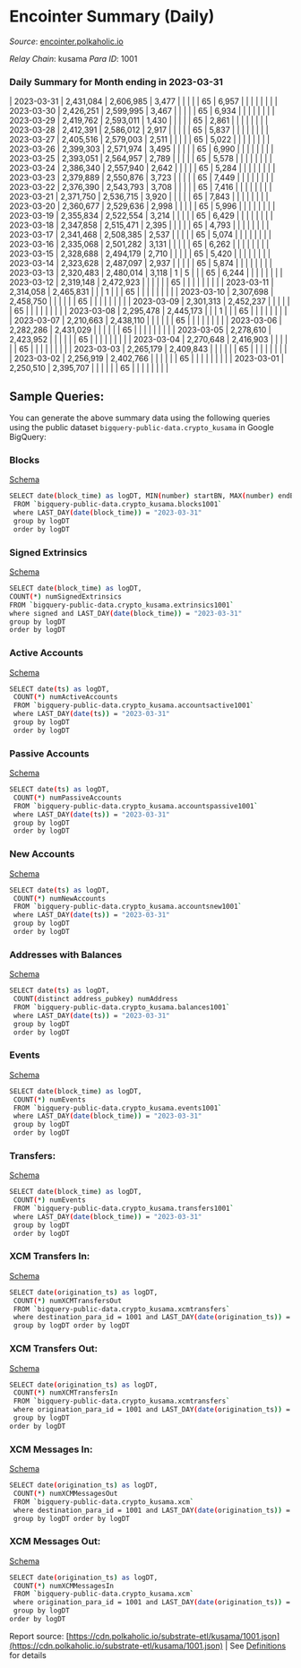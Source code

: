 # Encointer Summary (Daily)

_Source_: [encointer.polkaholic.io](https://encointer.polkaholic.io)

*Relay Chain*: kusama
*Para ID*: 1001



### Daily Summary for Month ending in 2023-03-31


| 2023-03-31 | 2,431,084 | 2,606,985 | 3,477 |  |  |  |  | 65 | 6,957 |   |   |   |  |  |  |
| 2023-03-30 | 2,426,251 | 2,599,995 | 3,467 |  |  |  |  | 65 | 6,934 |   |   |   |  |  |  |
| 2023-03-29 | 2,419,762 | 2,593,011 | 1,430 |  |  |  |  | 65 | 2,861 |   |   |   |  |  |  |
| 2023-03-28 | 2,412,391 | 2,586,012 | 2,917 |  |  |  |  | 65 | 5,837 |   |   |   |  |  |  |
| 2023-03-27 | 2,405,516 | 2,579,003 | 2,511 |  |  |  |  | 65 | 5,022 |   |   |   |  |  |  |
| 2023-03-26 | 2,399,303 | 2,571,974 | 3,495 |  |  |  |  | 65 | 6,990 |   |   |   |  |  |  |
| 2023-03-25 | 2,393,051 | 2,564,957 | 2,789 |  |  |  |  | 65 | 5,578 |   |   |   |  |  |  |
| 2023-03-24 | 2,386,340 | 2,557,940 | 2,642 |  |  |  |  | 65 | 5,284 |   |   |   |  |  |  |
| 2023-03-23 | 2,379,889 | 2,550,876 | 3,723 |  |  |  |  | 65 | 7,449 |   |   |   |  |  |  |
| 2023-03-22 | 2,376,390 | 2,543,793 | 3,708 |  |  |  |  | 65 | 7,416 |   |   |   |  |  |  |
| 2023-03-21 | 2,371,750 | 2,536,715 | 3,920 |  |  |  |  | 65 | 7,843 |   |   |   |  |  |  |
| 2023-03-20 | 2,360,677 | 2,529,636 | 2,998 |  |  |  |  | 65 | 5,996 |   |   |   |  |  |  |
| 2023-03-19 | 2,355,834 | 2,522,554 | 3,214 |  |  |  |  | 65 | 6,429 |   |   |   |  |  |  |
| 2023-03-18 | 2,347,858 | 2,515,471 | 2,395 |  |  |  |  | 65 | 4,793 |   |   |   |  |  |  |
| 2023-03-17 | 2,341,468 | 2,508,385 | 2,537 |  |  |  |  | 65 | 5,074 |   |   |   |  |  |  |
| 2023-03-16 | 2,335,068 | 2,501,282 | 3,131 |  |  |  |  | 65 | 6,262 |   |   |   |  |  |  |
| 2023-03-15 | 2,328,688 | 2,494,179 | 2,710 |  |  |  |  | 65 | 5,420 |   |   |   |  |  |  |
| 2023-03-14 | 2,323,628 | 2,487,097 | 2,937 |  |  |  |  | 65 | 5,874 |   |   |   |  |  |  |
| 2023-03-13 | 2,320,483 | 2,480,014 | 3,118 | 1 | 5 |  |  | 65 | 6,244 |   |   |   |  |  |  |
| 2023-03-12 | 2,319,148 | 2,472,923 |  |  |  |  |  | 65 |  |   |   |   |  |  |  |
| 2023-03-11 | 2,314,058 | 2,465,831 |  |  | 1 |  |  | 65 |  |   |   |   |  |  |  |
| 2023-03-10 | 2,307,698 | 2,458,750 |  |  |  |  |  | 65 |  |   |   |   |  |  |  |
| 2023-03-09 | 2,301,313 | 2,452,237 |  |  |  |  |  | 65 |  |   |   |   |  |  |  |
| 2023-03-08 | 2,295,478 | 2,445,173 |  |  | 1 |  |  | 65 |  |   |   |   |  |  |  |
| 2023-03-07 | 2,210,663 | 2,438,110 |  |  |  |  |  | 65 |  |   |   |   |  |  |  |
| 2023-03-06 | 2,282,286 | 2,431,029 |  |  |  |  |  | 65 |  |   |   |   |  |  |  |
| 2023-03-05 | 2,278,610 | 2,423,952 |  |  |  |  |  | 65 |  |   |   |   |  |  |  |
| 2023-03-04 | 2,270,648 | 2,416,903 |  |  |  |  |  | 65 |  |   |   |   |  |  |  |
| 2023-03-03 | 2,265,179 | 2,409,843 |  |  |  |  |  | 65 |  |   |   |   |  |  |  |
| 2023-03-02 | 2,256,919 | 2,402,766 |  |  |  |  |  | 65 |  |   |   |   |  |  |  |
| 2023-03-01 | 2,250,510 | 2,395,707 |  |  |  |  |  | 65 |  |   |   |   |  |  |  |

## Sample Queries:
You can generate the above summary data using the following queries using the public dataset `bigquery-public-data.crypto_kusama` in Google BigQuery:


### Blocks 

[Schema](https://github.com/colorfulnotion/substrate-etl/blob/main/schema/blocks.json)

```bash
SELECT date(block_time) as logDT, MIN(number) startBN, MAX(number) endBN, COUNT(*) numBlocks 
 FROM `bigquery-public-data.crypto_kusama.blocks1001`  
 where LAST_DAY(date(block_time)) = "2023-03-31" 
 group by logDT 
 order by logDT
```

### Signed Extrinsics 

[Schema](https://github.com/colorfulnotion/substrate-etl/blob/main/schema/extrinsics.json)

```bash
SELECT date(block_time) as logDT, 
COUNT(*) numSignedExtrinsics 
FROM `bigquery-public-data.crypto_kusama.extrinsics1001`  
where signed and LAST_DAY(date(block_time)) = "2023-03-31" 
group by logDT 
order by logDT
```

### Active Accounts 

[Schema](https://github.com/colorfulnotion/substrate-etl/blob/main/schema/accountsactive.json)

```bash
SELECT date(ts) as logDT, 
 COUNT(*) numActiveAccounts 
 FROM `bigquery-public-data.crypto_kusama.accountsactive1001` 
 where LAST_DAY(date(ts)) = "2023-03-31" 
 group by logDT 
 order by logDT
```

### Passive Accounts 

[Schema](https://github.com/colorfulnotion/substrate-etl/blob/main/schema/accountspassive.json)

```bash
SELECT date(ts) as logDT, 
 COUNT(*) numPassiveAccounts 
 FROM `bigquery-public-data.crypto_kusama.accountspassive1001` 
 where LAST_DAY(date(ts)) = "2023-03-31" 
 group by logDT 
 order by logDT
```

### New Accounts 

[Schema](https://github.com/colorfulnotion/substrate-etl/blob/main/schema/accountsnew.json)

```bash
SELECT date(ts) as logDT, 
 COUNT(*) numNewAccounts 
 FROM `bigquery-public-data.crypto_kusama.accountsnew1001` 
 where LAST_DAY(date(ts)) = "2023-03-31" 
 group by logDT
 order by logDT
```

### Addresses with Balances 

[Schema](https://github.com/colorfulnotion/substrate-etl/blob/main/schema/balances.json)

```bash
SELECT date(ts) as logDT,
 COUNT(distinct address_pubkey) numAddress 
 FROM `bigquery-public-data.crypto_kusama.balances1001` 
 where LAST_DAY(date(ts)) = "2023-03-31" 
 group by logDT 
 order by logDT
```

### Events 

[Schema](https://github.com/colorfulnotion/substrate-etl/blob/main/schema/events.json)

```bash
SELECT date(block_time) as logDT, 
 COUNT(*) numEvents 
 FROM `bigquery-public-data.crypto_kusama.events1001` 
 where LAST_DAY(date(block_time)) = "2023-03-31" 
 group by logDT 
 order by logDT
```

### Transfers:

[Schema](https://github.com/colorfulnotion/substrate-etl/blob/main/schema/transfers.json)

```bash
SELECT date(block_time) as logDT, 
 COUNT(*) numEvents 
 FROM `bigquery-public-data.crypto_kusama.transfers1001` 
 where LAST_DAY(date(block_time)) = "2023-03-31" 
 group by logDT 
 order by logDT
```

### XCM Transfers In: 

[Schema](https://github.com/colorfulnotion/substrate-etl/blob/main/schema/xcmtransfers.json)

```bash
SELECT date(origination_ts) as logDT, 
 COUNT(*) numXCMTransfersOut 
 FROM `bigquery-public-data.crypto_kusama.xcmtransfers` 
 where destination_para_id = 1001 and LAST_DAY(date(origination_ts)) = "2023-03-31" 
 group by logDT order by logDT
```

### XCM Transfers Out: 

[Schema](https://github.com/colorfulnotion/substrate-etl/blob/main/schema/xcmtransfers.json)

```bash
SELECT date(origination_ts) as logDT, 
 COUNT(*) numXCMTransfersIn 
 FROM `bigquery-public-data.crypto_kusama.xcmtransfers` 
 where origination_para_id = 1001 and LAST_DAY(date(origination_ts)) = "2023-03-31" 
 group by logDT 
order by logDT
```

### XCM Messages In: 

[Schema](https://github.com/colorfulnotion/substrate-etl/blob/main/schema/xcm.json)

```bash
SELECT date(origination_ts) as logDT, 
 COUNT(*) numXCMMessagesOut 
 FROM `bigquery-public-data.crypto_kusama.xcm` 
 where destination_para_id = 1001 and LAST_DAY(date(origination_ts)) = "2023-03-31" 
 group by logDT order by logDT
```

### XCM Messages Out: 

[Schema](https://github.com/colorfulnotion/substrate-etl/blob/main/schema/xcm.json)

```bash
SELECT date(origination_ts) as logDT, 
 COUNT(*) numXCMMessagesIn 
 FROM `bigquery-public-data.crypto_kusama.xcm` 
 where origination_para_id = 1001 and LAST_DAY(date(origination_ts)) = "2023-03-31" 
 group by logDT 
order by logDT
```


Report source: [https://cdn.polkaholic.io/substrate-etl/kusama/1001.json](https://cdn.polkaholic.io/substrate-etl/kusama/1001.json) | See [Definitions](/DEFINITIONS.md) for details
